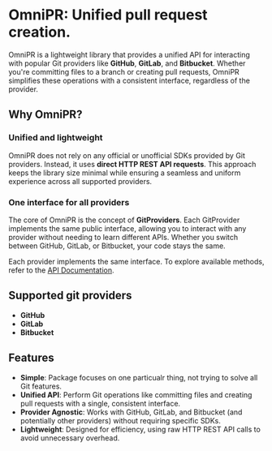 # OmniPR: Unified pull request creation.

OmniPR is a lightweight library that provides a unified API for interacting with popular Git providers like **GitHub**,
**GitLab**, and **Bitbucket**. Whether you're committing files to a branch or creating pull requests, OmniPR simplifies
these operations with a consistent interface, regardless of the provider.

## Why OmniPR?

### Unified and lightweight

OmniPR does not rely on any official or unofficial SDKs provided by Git providers. Instead, it uses **direct HTTP REST
API requests**. This approach keeps the library size minimal while ensuring a seamless and uniform experience across all
supported providers.

### One interface for all providers

The core of OmniPR is the concept of **GitProviders**. Each GitProvider implements the same public interface, allowing
you to interact with any provider without needing to learn different APIs. Whether you switch between GitHub, GitLab, or
Bitbucket, your code stays the same.

Each provider implements the same interface. To explore available methods, refer to
the [API Documentation](#api-documentation).

## Supported git providers

- **GitHub**
- **GitLab**
- **Bitbucket**

## Features

- **Simple**: Package focuses on one particualr thing, not trying to solve all Git features.
- **Unified API**: Perform Git operations like committing files and creating pull requests with a single, consistent
  interface.
- **Provider Agnostic**: Works with GitHub, GitLab, and Bitbucket (and potentially other providers) without requiring
  specific SDKs.
- **Lightweight**: Designed for efficiency, using raw HTTP REST API calls to avoid unnecessary overhead.

